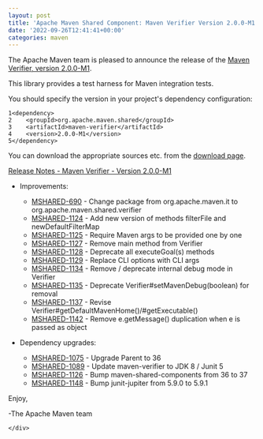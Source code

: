 ```yaml
---
layout: post
title: 'Apache Maven Shared Component: Maven Verifier Version 2.0.0-M1 Released'
date: '2022-09-26T12:41:41+00:00'
categories: maven
---
```

<div class="post_body"><p>The Apache Maven team is pleased to announce the release of the
<a href="https://maven.apache.org/shared/maven-verifier/">Maven Verifier, version 2.0.0-M1</a>.</p>
<p>This library provides a test harness for Maven integration tests.</p>
<p>You should specify the version in your project's dependency configuration:</p>
<div class="highlight"><pre tabindex="0" class="chroma"><code class="language-xml" data-lang="xml"><span class="line"><span class="ln">1</span><span class="cl"><span class="nt">&lt;dependency&gt;</span>
</span></span><span class="line"><span class="ln">2</span><span class="cl">    <span class="nt">&lt;groupId&gt;</span>org.apache.maven.shared<span class="nt">&lt;/groupId&gt;</span>
</span></span><span class="line"><span class="ln">3</span><span class="cl">    <span class="nt">&lt;artifactId&gt;</span>maven-verifier<span class="nt">&lt;/artifactId&gt;</span>
</span></span><span class="line"><span class="ln">4</span><span class="cl">    <span class="nt">&lt;version&gt;</span>2.0.0-M1<span class="nt">&lt;/version&gt;</span>
</span></span><span class="line"><span class="ln">5</span><span class="cl"><span class="nt">&lt;/dependency&gt;</span>
</span></span></code></pre></div><p>You can download the appropriate sources etc. from the <a href="https://maven.apache.org/shared/maven-verifier/download.html">download page</a>.</p>
<p><a href="https://issues.apache.org/jira/secure/ReleaseNote.jspa?version=12351428&amp;styleName=Text&amp;projectId=12317922">Release Notes - Maven Verifier - Version 2.0.0-M1</a></p>
<ul>
<li>
<p>Improvements:</p>
<ul>
<li><a href="https://issues.apache.org/jira/browse/MSHARED-690">MSHARED-690</a> - Change package from org.apache.maven.it to org.apache.maven.shared.verifier</li>
<li><a href="https://issues.apache.org/jira/browse/MSHARED-1124">MSHARED-1124</a> - Add new version of methods filterFile and newDefaultFilterMap</li>
<li><a href="https://issues.apache.org/jira/browse/MSHARED-1125">MSHARED-1125</a> - Require Maven args to be provided one by one</li>
<li><a href="https://issues.apache.org/jira/browse/MSHARED-1127">MSHARED-1127</a> - Remove main method from Verifier</li>
<li><a href="https://issues.apache.org/jira/browse/MSHARED-1128">MSHARED-1128</a> - Deprecate all executeGoal(s) methods</li>
<li><a href="https://issues.apache.org/jira/browse/MSHARED-1129">MSHARED-1129</a> - Replace CLI options with CLI args</li>
<li><a href="https://issues.apache.org/jira/browse/MSHARED-1134">MSHARED-1134</a> - Remove / deprecate internal debug mode in Verifier</li>
<li><a href="https://issues.apache.org/jira/browse/MSHARED-1135">MSHARED-1135</a> - Deprecate Verifier#setMavenDebug(boolean) for removal</li>
<li><a href="https://issues.apache.org/jira/browse/MSHARED-1137">MSHARED-1137</a> - Revise Verifier#getDefaultMavenHome()/#getExecutable()</li>
<li><a href="https://issues.apache.org/jira/browse/MSHARED-1142">MSHARED-1142</a> - Remove e.getMessage() duplication when e is passed as object</li>
</ul>
</li>
<li>
<p>Dependency upgrades:</p>
<ul>
<li><a href="https://issues.apache.org/jira/browse/MSHARED-1075">MSHARED-1075</a> - Upgrade Parent to 36</li>
<li><a href="https://issues.apache.org/jira/browse/MSHARED-1089">MSHARED-1089</a> - Update maven-verifier to JDK 8 / Junit 5</li>
<li><a href="https://issues.apache.org/jira/browse/MSHARED-1126">MSHARED-1126</a> - Bump maven-shared-components from 36 to 37</li>
<li><a href="https://issues.apache.org/jira/browse/MSHARED-1148">MSHARED-1148</a> - Bump junit-jupiter from 5.9.0 to 5.9.1</li>
</ul>
</li>
</ul>
<p>Enjoy,</p>
<p>-The Apache Maven team</p>

    </div>
